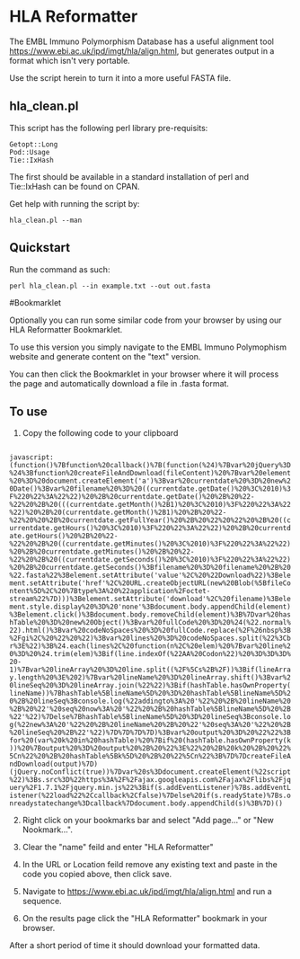# HLA Reformatter

The EMBL Immuno Polymorphism Database has a useful alignment tool https://www.ebi.ac.uk/ipd/imgt/hla/align.html,
but generates output in a format which isn't very portable.

Use the script herein to turn it into a more useful FASTA file.

## hla_clean.pl

This script has the following perl library pre-requisits:

    Getopt::Long
    Pod::Usage
    Tie::IxHash

The first should be available in a standard installation of perl and Tie::IxHash can
be found on CPAN.

Get help with running the script by:

    hla_clean.pl --man

## Quickstart

Run the command as such:

    perl hla_clean.pl --in example.txt --out out.fasta

#Bookmarklet

Optionally you can run some similar code from your browser by using our HLA Reformatter Bookmarklet.

To use this version you simply navigate to the EMBL Immuno Polymophism website and generate content on the "text" version.

You can then click the Bookmarklet in your browser where it will process the page and automatically download a file in .fasta format.

## To use

1. Copy the following code to your clipboard

<code>
javascript:(function()%7Bfunction%20callback()%7B(function(%24)%7Bvar%20jQuery%3D%24%3Bfunction%20createFileAndDownload(fileContent)%20%7Bvar%20element%20%3D%20document.createElement('a')%3Bvar%20currentdate%20%3D%20new%20Date()%3Bvar%20filename%20%3D%20((currentdate.getDate()%20%3C%2010)%3F%220%22%3A%22%22)%20%2B%20currentdate.getDate()%20%2B%20%22-%22%20%2B%20(((currentdate.getMonth()%2B1)%20%3C%2010)%3F%220%22%3A%22%22)%20%2B%20(currentdate.getMonth()%2B1)%20%2B%20%22-%22%20%20%2B%20currentdate.getFullYear()%20%2B%20%22%20%22%20%2B%20((currentdate.getHours()%20%3C%2010)%3F%220%22%3A%22%22)%20%2B%20currentdate.getHours()%20%2B%20%22-%22%20%2B%20((currentdate.getMinutes()%20%3C%2010)%3F%220%22%3A%22%22)%20%2B%20currentdate.getMinutes()%20%2B%20%22-%22%20%2B%20((currentdate.getSeconds()%20%3C%2010)%3F%220%22%3A%22%22)%20%2B%20currentdate.getSeconds()%3Bfilename%20%3D%20filename%20%2B%20%22.fasta%22%3Belement.setAttribute('value'%2C%20%22Download%22)%3Belement.setAttribute('href'%2C%20URL.createObjectURL(new%20Blob(%5BfileContent%5D%2C%20%7Btype%3A%20%22application%2Foctet-stream%22%7D)))%3Belement.setAttribute('download'%2C%20filename)%3Belement.style.display%20%3D%20'none'%3Bdocument.body.appendChild(element)%3Belement.click()%3Bdocument.body.removeChild(element)%3B%7Dvar%20hashTable%20%3D%20new%20Object()%3Bvar%20fullCode%20%3D%20%24(%22.normal%22).html()%3Bvar%20codeNoSpaces%20%3D%20fullCode.replace(%2F%26nbsp%3B%2Fgi%2C%20%22%20%22)%3Bvar%20lines%20%3D%20codeNoSpaces.split(%22%3Cbr%3E%22)%3B%24.each(lines%2C%20function(n%2C%20elem)%20%7Bvar%20line%20%3D%20%24.trim(elem)%3Bif(line.indexOf(%22AA%20Codon%22)%20%3D%3D%3D%20-1)%7Bvar%20lineArray%20%3D%20line.split((%2F%5Cs%2B%2F))%3Bif(lineArray.length%20%3E%202)%7Bvar%20lineName%20%3D%20lineArray.shift()%3Bvar%20lineSeq%20%3D%20lineArray.join(%22%22)%3Bif(hashTable.hasOwnProperty(lineName))%7BhashTable%5BlineName%5D%20%3D%20hashTable%5BlineName%5D%20%2B%20lineSeq%3Bconsole.log(%22addingto%3A%20'%22%20%2B%20lineName%20%2B%20%22'%20seq%20now%3A%20'%22%20%2B%20hashTable%5BlineName%5D%20%2B%22'%22)%7Delse%7BhashTable%5BlineName%5D%20%3D%20lineSeq%3Bconsole.log(%22new%3A%20'%22%20%2B%20lineName%20%2B%20%22'%20seq%3A%20'%22%20%2B%20lineSeq%20%2B%22'%22)%7D%7D%7D%7D)%3Bvar%20output%20%3D%20%22%22%3Bfor%20(var%20k%20in%20hashTable)%20%7Bif%20(hashTable.hasOwnProperty(k))%20%7Boutput%20%3D%20output%20%2B%20%22%3E%22%20%2B%20k%20%2B%20%22%5Cn%22%20%2B%20hashTable%5Bk%5D%20%2B%20%22%5Cn%22%3B%7D%7DcreateFileAndDownload(output)%7D)(jQuery.noConflict(true))%7Dvar%20s%3Ddocument.createElement(%22script%22)%3Bs.src%3D%22https%3A%2F%2Fajax.googleapis.com%2Fajax%2Flibs%2Fjquery%2F1.7.1%2Fjquery.min.js%22%3Bif(s.addEventListener)%7Bs.addEventListener(%22load%22%2Ccallback%2Cfalse)%7Delse%20if(s.readyState)%7Bs.onreadystatechange%3Dcallback%7Ddocument.body.appendChild(s)%3B%7D)()
</code>

2. Right click on your bookmarks bar and select "Add page..." or "New Nookmark...".

3. Clear the "name" feild and enter "HLA Reformatter"

4. In the URL or Location feild remove any existing text and paste in the code you copied above, then click save.

5. Navigate to https://www.ebi.ac.uk/ipd/imgt/hla/align.html and run a sequence.

6. On the results page click the "HLA Reformatter" bookmark in your browser.

After a short period of time it should download your formatted data.
